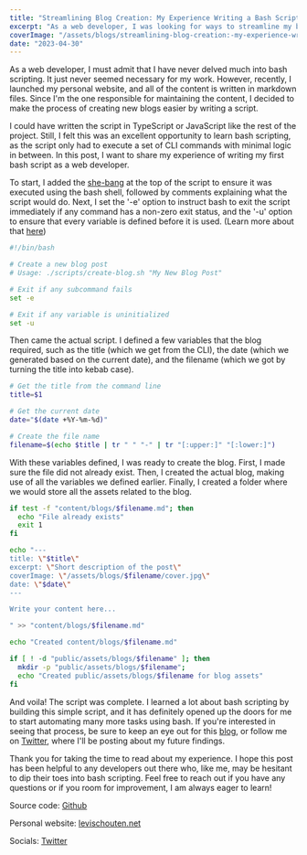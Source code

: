 ```yaml
---
title: "Streamlining Blog Creation: My Experience Writing a Bash Script as a Web Developer"
excerpt: "As a web developer, I was looking for ways to streamline my blogging workflow, and that's how I stumbled upon Bash scripting. In this blog, I'll share my experience of writing a Bash script to automate the process of creating new blog posts."
coverImage: "/assets/blogs/streamlining-blog-creation:-my-experience-writing-a-bash-script-as-a-web-developer/cover.jpg"
date: "2023-04-30"
---
```


As a web developer, I must admit that I have never delved much into bash scripting. It just never seemed necessary for my work. However, recently, I launched my personal website, and all of the content is written in markdown files. Since I'm the one responsible for maintaining the content, I decided to make the process of creating new blogs easier by writing a script.

I could have written the script in TypeScript or JavaScript like the rest of the project. Still, I felt this was an excellent opportunity to learn bash scripting, as the script only had to execute a set of CLI commands with minimal logic in between. In this post, I want to share my experience of writing my first bash script as a web developer.

To start, I added the [she-bang](https://medium.com/@codingmaths/bin-bash-what-exactly-is-this-95fc8db817bf) at the top of the script to ensure it was executed using the bash shell, followed by comments explaining what the script would do. Next, I set the '-e' option to instruct bash to exit the script immediately if any command has a non-zero exit status, and the '-u' option to ensure that every variable is defined before it is used. (Learn more about that [here](https://gist.github.com/vncsna/64825d5609c146e80de8b1fd623011ca))

```bash
#!/bin/bash

# Create a new blog post
# Usage: ./scripts/create-blog.sh "My New Blog Post"

# Exit if any subcommand fails
set -e

# Exit if any variable is uninitialized
set -u
```

Then came the actual script. I defined a few variables that the blog required, such as the title (which we get from the CLI), the date (which we generated based on the current date), and the filename (which we got by turning the title into kebab case).

```bash
# Get the title from the command line
title=$1

# Get the current date
date="$(date +%Y-%m-%d)"

# Create the file name
filename=$(echo $title | tr " " "-" | tr "[:upper:]" "[:lower:]")
```

With these variables defined, I was ready to create the blog. First, I made sure the file did not already exist. Then, I created the actual blog, making use of all the variables we defined earlier. Finally, I created a folder where we would store all the assets related to the blog.

```bash
if test -f "content/blogs/$filename.md"; then
  echo "File already exists"
  exit 1
fi

echo "---
title: \"$title\"
excerpt: \"Short description of the post\"
coverImage: \"/assets/blogs/$filename/cover.jpg\"
date: \"$date\"
---

Write your content here...

" >> "content/blogs/$filename.md"

echo "Created content/blogs/$filename.md"

if [ ! -d "public/assets/blogs/$filename" ]; then
  mkdir -p "public/assets/blogs/$filename";
  echo "Created public/assets/blogs/$filename for blog assets"
fi
```

And voila! The script was complete. I learned a lot about bash scripting by building this simple script, and it has definitely opened up the doors for me to start automating many more tasks using bash. If you're interested in seeing that process, be sure to keep an eye out for this [blog](https://www.levischouten.net/blogs), or follow me on [Twitter](https://twitter.com/levischoute), where I'll be posting about my future findings.

Thank you for taking the time to read about my experience. I hope this post has been helpful to any developers out there who, like me, may be hesitant to dip their toes into bash scripting. Feel free to reach out if you have any questions or if you room for improvement, I am always eager to learn!

Source code: [Github](https://github.com/levischouten/levischouten-net/blob/main/scripts/create-blog.sh)

Personal website: [levischouten.net](https://www.levischouten.net/)

Socials: [Twitter](https://twitter.com/levischoute)
